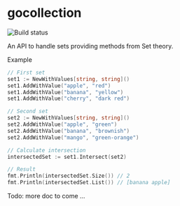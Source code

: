 # gocollection

![Build status](https://github.com/tztz/gocollection/actions/workflows/build.yml/badge.svg)

An API to handle sets providing methods from Set theory.

Example

```go
// First set
set1 := NewWithValues[string, string]()
set1.AddWithValue("apple", "red")
set1.AddWithValue("banana", "yellow")
set1.AddWithValue("cherry", "dark red")

// Second set
set2 := NewWithValues[string, string]()
set2.AddWithValue("apple", "green")
set2.AddWithValue("banana", "brownish")
set2.AddWithValue("mango", "green-orange")

// Calculate intersection
intersectedSet := set1.Intersect(set2)

// Result
fmt.Println(intersectedSet.Size()) // 2
fmt.Println(intersectedSet.List()) // [banana apple]
```

Todo: more doc to come ...
